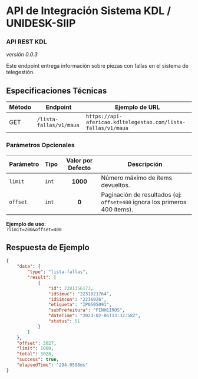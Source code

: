 # API de Integración Sistema KDL / UNIDESK-SIIP

### API REST KDL  
*versión 0.0.3*  

Este endpoint entrega información sobre piezas con fallas en el sistema de telegestión.

## Especificaciones Técnicas  

| Método | Endpoint                     | Ejemplo de URL                                              |  
|--------|------------------------------|------------------------------------------------------------|  
| GET    | `/lista-fallas/v1/maua`      | `https://api-afericao.kdltelegestao.com/lista-fallas/v1/maua` |  

### Parámetros Opcionales  
| Parámetro | Tipo   | Valor por Defecto | Descripción                                                                 |  
|-----------|--------|:-----------------:|-----------------------------------------------------------------------------|  
| `limit`   | `int`  | **1000**          | Número máximo de ítems devueltos.                                           |  
| `offset`  | `int`  | **0**             | Paginación de resultados (ej: `offset=400` ignora los primeros 400 ítems).  |  

**Ejemplo de uso**:  
`?limit=200&offset=400`

## Respuesta de Ejemplo  
```json
{
    "data": {
        "type": "lista-fallas",
        "result": [
            {
                "id": 2281356173,
                "idSimuc": "2231021764",
                "idSimcon": "2236026",
                "etiqueta": "IP0505091",
                "subPrefeitura": "PINHEIROS",
                "dateTime": "2023-02-06T13:32:58Z",
                "status": 51
            }
        ]
    },
    "offset": 3027,
    "limit": 1000,
    "total": 3028,
    "success": true,
    "elapsedTime": "294.0598ms"
}